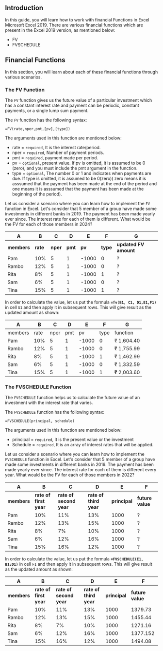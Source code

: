 ## Introduction
In this guide, you will learn how to work with financial Functions in Excel Microsoft Excel 2019. There are various financial functions which are present in the Excel 2019 version, as mentioned below:

- FV 
- FVSCHEDULE 
## Financial Functions
In this section, you will learn about each of these financial functions through various scenarios.

### The FV Function
The `FV` function gives us the future value of a particular investment which has a constant interest rate and payment can be periodic, constant payments, or a single lump sum payment.

The `FV` function has the following syntax:


```
=FV(rate,nper,pmt,[pv],[type])
```
The arguments used in this function are mentioned below:

- rate = `required`, It is the interest rate/period.
- nper = `required`, Number of payment periods.
- pmt = `required`,  payment made per period.
- pv = `optional`, present value. If pv is omitted, it is assumed to be 0 (zero), and you must include the pmt argument in the function.
- type = `optional`, The number 0 or 1 and indicates when payments are due. If type is omitted, it is assumed to be 0(zero)( zero means it is asssumed that the payment has been made at the end of the period and one means it is asssumed that the payment has been made at the beginning of the period).

Let us consider a scenario where you can learn how to implement the `FV` function in Excel. Let's consider that 5 member of a group have made some investments in different banks in 2019. The payment has been made yearly ever since. The interest rate for each of them is different. What would be the FV for each of those members in 2024?

|    A    |  B   |  C   |  D  |   E   |  F   |     G      |
| --- | --- | --- | --- | --- | --- | --- |
| **members** | **rate** | **nper** | **pmt** | **pv** | **type** | **updated FV amount** |
| Pam | 10% | 5 | 1  | -1000 | 0 | ? |
| Rambo | 12% | 5 | 1 | -1000 | 0 | ? |
| Rita | 8% | 5 | 1 | -1000 | 1 | ? |
| Sam | 6% | 5 | 1  | -1000 | 0 | ? |
| Tina | 15%  | 5 | 1 | -1000 | 1 | ? |

In order to calculate the value, let us put the formula **`=fv(B1, C1, D1,E1,F1)`** in cell `G1` and then apply it in subsequent rows. This will give result as the updated amount as shown:

|    A    |  B   |  C   |  D  |   E   |  F   |     G      |
| --- | --- | --- | --- | --- | --- | --- |
| members | rate | nper | pmt | pv    | type | function   |
| Pam | 10% | 5 | 1  | -1000 | 0 | ₹ 1,604.40 |
| Rambo | 12% | 5 | 1 | -1000 | 0 | ₹ 1,755.99 |
| Rita | 8% | 5 | 1 | -1000 | 1 | ₹ 1,462.99 |
| Sam | 6% | 5 | 1  | -1000 | 0 | ₹ 1,332.59 |
| Tina | 15%  | 5 | 1 | -1000 | 1 | ₹ 2,003.60 |

### The FVSCHEDULE Function
The `FVSCHEDULE` function helps us to calculate the future value of an investment with the interest rate that varies. 

The `FVSCHEDULE` function has the following syntax:


```
=FVSCHEDULE(principal, schedule)
```
The arguments used in this function are mentioned below:

- principal = `required`, It is the present value or the investment 
- Schedule = `required`, It is an array of interest rates that will be applied.


Let us consider a scenario where you can learn how to implement the `FVSCHEDULE` function in Excel. Let's consider that 5 member of a group have made some investments in different banks in 2019. The payment has been made yearly ever since. The interest rate for each of them is different every year. What would be the FV for each of those members in 2022?

| A | B | C | D | E | F | 
| --- | --- | --- | --- | --- | --- |
| **members** | **rate of first year** | **rate of second year** | **rate of third year** | **principal** | **future value** |
| Pam | 10% | 11% | 13% | 1000 | ? |
| Rambo | 12% | 13% | 15% | 1000 | ? |
| Rita | 8% | 7% | 10% | 1000 | ? |
| Sam | 6% | 12% | 16% | 1000 | ? |
| Tina | 15% | 16% | 12% | 1000 | ? |

In order to calculate the value, let us put the formula **`=FVSCHEDULE(E1, B1:D1)`** in cell `F1` and then apply it in subsequent rows. This will give result as the updated amount as shown:

| A | B | C | D | E | F | 
| --- | --- | --- | --- | --- | --- |
| **members** | **rate of first year** | **rate of second year** | **rate of third year** | **principal** | **future value** |
| Pam | 10% | 11% | 13% | 1000 | 1379.73 |
| Rambo | 12% | 13% | 15% | 1000 | 1455.44 |
| Rita | 8% | 7% | 10% | 1000 | 1271.16 |
| Sam | 6% | 12% | 16% | 1000 | 1377.152 |
| Tina | 15% | 16% | 12% | 1000 | 1494.08 |
